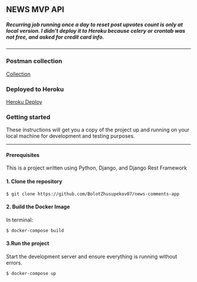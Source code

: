 ## NEWS MVP API

##### Recurring job running once a day to reset post upvotes count is only at local version. I didn't deploy it to Heroku because celery or crontab was not free, and asked for credit card info.
---
### __Postman collection__

[Collection](https://documenter.getpostman.com/view/16061399/UVkvJCnT)
### __Deployed to Heroku__

[Heroku Deploy](http://quiet-brook-63067.herokuapp.com/api/news/)

### __Getting started__

These instructions will get you a copy of the project up and running on your local
machine for development and testing purposes. 

---

#### __Prerequisites__

 This is a project written using Python, Django, and Django Rest Framework

#### __1. Clone the repository__
```
$ git clone https://github.com/BolotZhusupekov07/news-comments-app
```

#### __2. Build the Docker Image__
In terminal:

```
$ docker-compose build 
```

#### __3.Run the project__
Start the development server and ensure everything is running without errors.
```
$ docker-compose up
```
